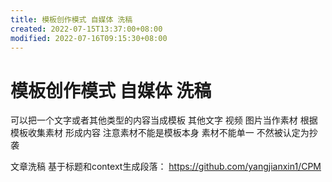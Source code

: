 ```yaml
---
title: 模板创作模式 自媒体 洗稿
created: 2022-07-15T13:37:00+08:00
modified: 2022-07-16T09:15:30+08:00
---
```


# 模板创作模式 自媒体 洗稿

可以把一个文字或者其他类型的内容当成模板 其他文字 视频 图片当作素材 根据模板收集素材 形成内容 注意素材不能是模板本身 素材不能单一 不然被认定为抄袭

文章洗稿 基于标题和context生成段落：
https://github.com/yangjianxin1/CPM
